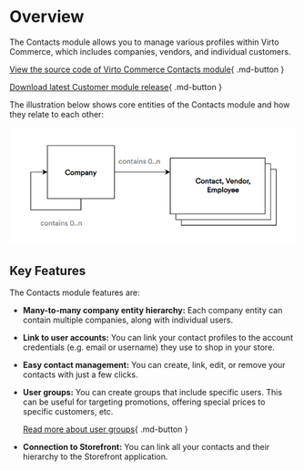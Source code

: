 ﻿# Overview

The Contacts module allows you to manage various profiles within Virto Commerce, which includes companies, vendors, and individual customers.

[View the source code of Virto Commerce Contacts module](https://github.com/VirtoCommerce/vc-module-customer){ .md-button }

[Download latest Customer module release](https://github.com/VirtoCommerce/vc-module-customer/releases){ .md-button }

The illustration below shows core entities of the Contacts module and how they relate to each other:

![Contacts module entity chart](media/entity-chart.png)

## Key Features
The Contacts module features are:

* **Many-to-many company entity hierarchy:** Each company entity can contain multiple companies, along with individual users.
* **Link to user accounts:** You can link your contact profiles to the account credentials (e.g. email or username) they use to shop in your store.
* **Easy contact management:** You can create, link, edit, or remove your contacts with just a few clicks.
* **User groups:** You can create groups that include specific users. This can be useful for targeting promotions, offering special prices to specific customers, etc. 
    
    [Read more about user groups](https://docs.virtocommerce.org/new/user_docs/catalog-personalization/user-groups/){ .md-button }

* **Connection to Storefront:** You can link all your contacts and their hierarchy to the Storefront application.
